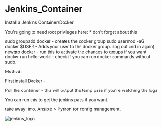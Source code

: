 # Jenkins_Container
Install a Jenkins Container/Docker 

You're going to need root privileges here: * don't forget about this

sudo groupadd docker - creates the docker group
sudo usermod -aG docker $USER - Adds your user to the docker group. (log out and in again)
newgrp docker - run this to activate the changes to groups if you want 
docker run hello-world - check if you can run docker commands without sudo.




Method:

First install Docker - 

Pull the container - this will output the temp pass if you're watching the logs

You can run this to get the jenkins pass if you want.

take away:
imo. Ansible > Python for config management.

![jenkins_logo](https://user-images.githubusercontent.com/8779526/211195829-cd408dc7-7436-4eb6-b298-b40166564144.png)
